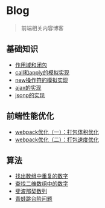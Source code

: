 # Blog

> 前端相关内容博客

## 基础知识
 - [作用域和闭包](https://github.com/linJ-000/Blog/blob/master/Article/%E5%9F%BA%E7%A1%80%E7%9F%A5%E8%AF%86/%E4%BD%9C%E7%94%A8%E5%9F%9F%E5%92%8C%E9%97%AD%E5%8C%85.md)
 - [call和apply的模拟实现](https://github.com/linJ-000/Blog/blob/master/Article/%E5%9F%BA%E7%A1%80%E7%9F%A5%E8%AF%86/call%E5%92%8Capply%E7%9A%84%E6%A8%A1%E6%8B%9F%E5%AE%9E%E7%8E%B0.md)
 - [new操作符的模拟实现](https://github.com/linJ-000/Blog/blob/master/Article/%E5%9F%BA%E7%A1%80%E7%9F%A5%E8%AF%86/new%E6%93%8D%E4%BD%9C%E7%AC%A6%E7%9A%84%E6%A8%A1%E6%8B%9F%E5%AE%9E%E7%8E%B0.md)
 - [ajax的实现](https://github.com/linJ-000/Blog/blob/master/Article/%E5%9F%BA%E7%A1%80%E7%9F%A5%E8%AF%86/ajax%E7%9A%84%E5%AE%9E%E7%8E%B0.md)
 - [jsonp的实现](https://github.com/linJ-000/Blog/blob/master/Article/%E5%9F%BA%E7%A1%80%E7%9F%A5%E8%AF%86/jsonp%E7%9A%84%E5%AE%9E%E7%8E%B0.md)
 
## 前端性能优化
 - [webpack优化（一）：打包体积优化](https://github.com/linJ-000/Blog/blob/master/Article/%E5%89%8D%E7%AB%AF%E6%80%A7%E8%83%BD%E4%BC%98%E5%8C%96/webpack%E4%BC%98%E5%8C%96%EF%BC%88%E4%B8%80%EF%BC%89%EF%BC%9A%E6%89%93%E5%8C%85%E4%BD%93%E7%A7%AF%E4%BC%98%E5%8C%96.md)
 - [webpack优化（二）：打包速度优化](https://github.com/linJ-000/Blog/blob/master/Article/%E5%89%8D%E7%AB%AF%E6%80%A7%E8%83%BD%E4%BC%98%E5%8C%96/webpack%E4%BC%98%E5%8C%96%EF%BC%88%E4%BA%8C%EF%BC%89%EF%BC%9A%E6%89%93%E5%8C%85%E9%80%9F%E5%BA%A6%E4%BC%98%E5%8C%96.md)

## 算法
 - [找出数组中重复的数字]()
 - [查找二维数组中的数字]()
 - [斐波那契数列]()
 - [青蛙跳台阶问题]()